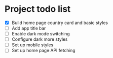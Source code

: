 # Project todo list

- [x] Build home page country card and basic styles
- [ ] Add app title bar
- [ ] Enable dark mode switching
- [ ] Configure dark more styles
- [ ] Set up mobile styles 
- [ ] Set up home page API fetching
